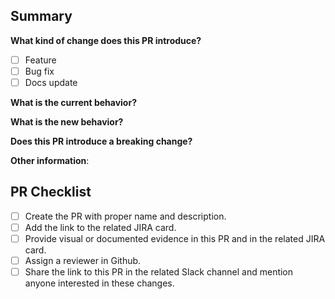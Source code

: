 ## Summary

**What kind of change does this PR introduce?**

- [ ] Feature
- [ ] Bug fix
- [ ] Docs update

**What is the current behavior?**

<!--- Add a description of what this PR is solving and provide the link of the related JIRA card -->

**What is the new behavior?**

<!--- Add a description of changes introduced -->

**Does this PR introduce a breaking change?**

<!--- What changes might users need to make in their application due to this PR? -->

**Other information**:

## PR Checklist

- [ ] Create the PR with proper name and description.
- [ ] Add the link to the related JIRA card.
- [ ] Provide visual or documented evidence in this PR and in the related JIRA card.
- [ ] Assign a reviewer in Github.
- [ ] Share the link to this PR in the related Slack channel and mention anyone interested in these changes.
